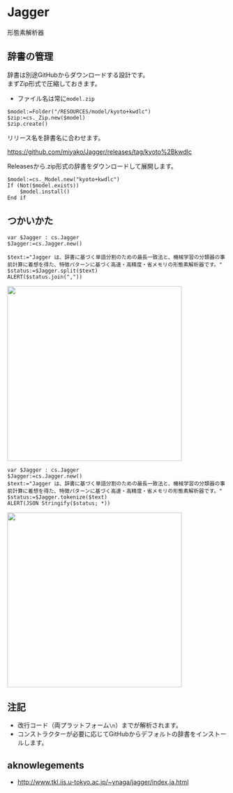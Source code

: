 # Jagger
形態素解析器

 ## 辞書の管理

辞書は別途GitHubからダウンロードする設計です。  
まずZip形式で圧縮しておきます。  

* ファイル名は常に`model.zip`
  
```4d
$model:=Folder("/RESOURCES/model/kyoto+kwdlc")
$zip:=cs._Zip.new($model)
$zip.create()
```

リリース名を辞書名に合わせます。

https://github.com/miyako/Jagger/releases/tag/kyoto%2Bkwdlc

Releasesから.zip形式の辞書をダウンロードして展開します。

```4d
$model:=cs._Model.new("kyoto+kwdlc")
If (Not($model.exists))
	$model.install()
End if
```

## つかいかた

```4d
var $Jagger : cs.Jagger
$Jagger:=cs.Jagger.new()

$text:="Jagger は、辞書に基づく単語分割のための最長一致法と、機械学習の分類器の事前計算に着想を得た、特徴パターンに基づく高速・高精度・省メモリの形態素解析器です。"
$status:=$Jagger.split($text)
ALERT($status.join(","))
```

<img src="https://github.com/user-attachments/assets/f7932cc1-8250-4aa0-b436-8418290fd094" width=400 height=auto />

```4d
var $Jagger : cs.Jagger
$Jagger:=cs.Jagger.new()
$text:="Jagger は、辞書に基づく単語分割のための最長一致法と、機械学習の分類器の事前計算に着想を得た、特徴パターンに基づく高速・高精度・省メモリの形態素解析器です。"
$status:=$Jagger.tokenize($text)
ALERT(JSON Stringify($status; *))
```

<img src="https://github.com/user-attachments/assets/f9c73247-5a62-4fb1-ae26-94a4d9091736" width=400 height=auto />

## 注記

* 改行コード（両プラットフォーム`\n`）までが解析されます。
* コンストラクターが必要に応じてGitHubからデフォルトの辞書をインストールします。

## aknowlegements

* http://www.tkl.iis.u-tokyo.ac.jp/~ynaga/jagger/index.ja.html
